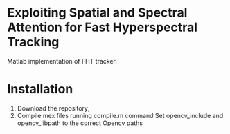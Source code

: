 # Exploiting Spatial and Spectral Attention for Fast Hyperspectral Tracking
Matlab implementation of FHT tracker.

# Installation
1. Download the repository;
2. Compile mex files running compile.m command
    Set opencv_include and opencv_libpath to the correct Opencv paths
